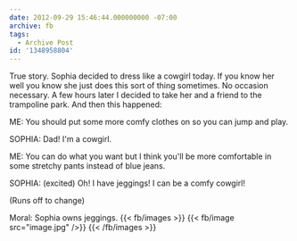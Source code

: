 ```yaml
---
date: 2012-09-29 15:46:44.000000000 -07:00
archive: fb
tags: 
  - Archive Post
id: '1348958804'
---
```


True story. Sophia decided to dress like a cowgirl today. If you know her well you know she just does this sort of thing sometimes. No occasion necessary. A few hours later I decided to take her and a friend to the trampoline park. And then this happened:

ME: You should put some more comfy clothes on so you can jump and play. 

SOPHIA: Dad! I'm a cowgirl. 

ME: You can do what you want but I think you'll be more comfortable in some stretchy pants instead of blue jeans. 

SOPHIA: (excited) Oh! I have jeggings! I can be a comfy cowgirl!

(Runs off to change)

Moral: Sophia owns jeggings.
{{< fb/images >}}
{{< fb/image src="image.jpg" />}}
{{< /fb/images >}}
